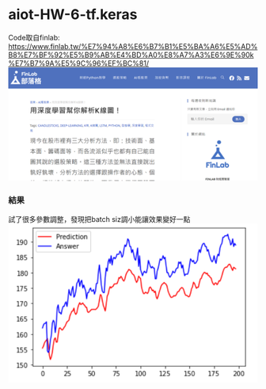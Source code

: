 # aiot-HW-6-tf.keras  
Code取自finlab: https://www.finlab.tw/%E7%94%A8%E6%B7%B1%E5%BA%A6%E5%AD%B8%E7%BF%92%E5%B9%AB%E4%BD%A0%E8%A7%A3%E6%9E%90k%E7%B7%9A%E5%9C%96%EF%BC%81/  
![image](https://github.com/pupumeme/aiot-HW-6-tf.keras/blob/main/code.png)

### 結果
試了很多參數調整，發現把batch siz調小能讓效果變好一點  
![image](https://github.com/pupumeme/aiot-HW-6-tf.keras/blob/main/result.png)
